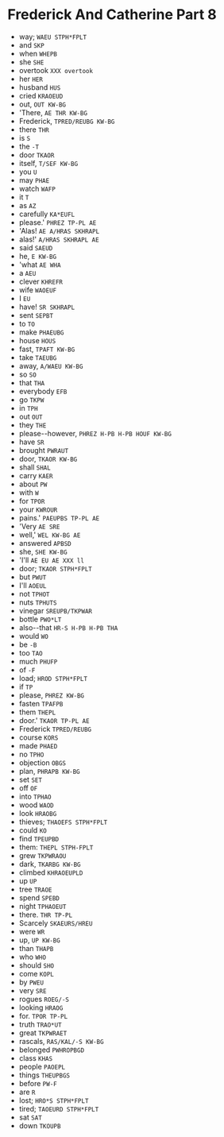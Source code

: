# Frederick And Catherine Part 8

* way; `WAEU STPH*FPLT`
* and `SKP`
* when `WHEPB`
* she `SHE`
* overtook `XXX overtook`
* her `HER`
* husband `HUS`
* cried `KRAOEUD`
* out, `OUT KW-BG`
* 'There, `AE THR KW-BG`
* Frederick, `TPRED/REUBG KW-BG`
* there `THR`
* is `S`
* the `-T`
* door `TKAOR`
* itself, `T/SEF KW-BG`
* you `U`
* may `PHAE`
* watch `WAFP`
* it `T`
* as `AZ`
* carefully `KA*EUFL`
* please.' `PHREZ TP-PL AE`
* 'Alas! `AE A/HRAS SKHRAPL`
* alas!' `A/HRAS SKHRAPL AE`
* said `SAEUD`
* he, `E KW-BG`
* 'what `AE WHA`
* a `AEU`
* clever `KHREFR`
* wife `WAOEUF`
* I `EU`
* have! `SR SKHRAPL`
* sent `SEPBT`
* to `TO`
* make `PHAEUBG`
* house `HOUS`
* fast, `TPAFT KW-BG`
* take `TAEUBG`
* away, `A/WAEU KW-BG`
* so `SO`
* that `THA`
* everybody `EFB`
* go `TKPW`
* in `TPH`
* out `OUT`
* they `THE`
* please--however, `PHREZ H-PB H-PB HOUF KW-BG`
* have `SR`
* brought `PWRAUT`
* door, `TKAOR KW-BG`
* shall `SHAL`
* carry `KAER`
* about `PW`
* with `W`
* for `TPOR`
* your `KWROUR`
* pains.' `PAEUPBS TP-PL AE`
* 'Very `AE SRE`
* well,' `WEL KW-BG AE`
* answered `APBSD`
* she, `SHE KW-BG`
* 'I'll `AE EU AE XXX ll`
* door; `TKAOR STPH*FPLT`
* but `PWUT`
* I'll `AOEUL`
* not `TPHOT`
* nuts `TPHUTS`
* vinegar `SREUPB/TKPWAR`
* bottle `PWO*LT`
* also--that `HR-S H-PB H-PB THA`
* would `WO`
* be `-B`
* too `TAO`
* much `PHUFP`
* of `-F`
* load; `HROD STPH*FPLT`
* if `TP`
* please, `PHREZ KW-BG`
* fasten `TPAFPB`
* them `THEPL`
* door.' `TKAOR TP-PL AE`
* Frederick `TPRED/REUBG`
* course `KORS`
* made `PHAED`
* no `TPHO`
* objection `OBGS`
* plan, `PHRAPB KW-BG`
* set `SET`
* off `OF`
* into `TPHAO`
* wood `WAOD`
* look `HRAOBG`
* thieves; `THAOEFS STPH*FPLT`
* could `KO`
* find `TPEUPBD`
* them: `THEPL STPH-FPLT`
* grew `TKPWRAOU`
* dark, `TKARBG KW-BG`
* climbed `KHRAOEUPLD`
* up `UP`
* tree `TRAOE`
* spend `SPEBD`
* night `TPHAOEUT`
* there. `THR TP-PL`
* Scarcely `SKAEURS/HREU`
* were `WR`
* up, `UP KW-BG`
* than `THAPB`
* who `WHO`
* should `SHO`
* come `KOPL`
* by `PWEU`
* very `SRE`
* rogues `ROEG/-S`
* looking `HRAOG`
* for. `TPOR TP-PL`
* truth `TRAO*UT`
* great `TKPWRAET`
* rascals, `RAS/KAL/-S KW-BG`
* belonged `PWHROPBGD`
* class `KHAS`
* people `PAOEPL`
* things `THEUPBGS`
* before `PW-F`
* are `R`
* lost; `HRO*S STPH*FPLT`
* tired; `TAOEURD STPH*FPLT`
* sat `SAT`
* down `TKOUPB`
